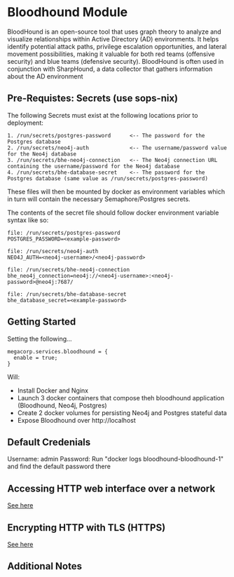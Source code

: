 # Bloodhound Module
BloodHound is an open-source tool that uses graph theory to analyze and visualize relationships within Active Directory (AD) environments. It helps identify potential attack paths, privilege escalation opportunities, and lateral movement possibilities, making it valuable for both red teams (offensive security) and blue teams (defensive security). BloodHound is often used in conjunction with SharpHound, a data collector that gathers information about the AD environment

## Pre-Requistes: Secrets (use sops-nix)
The following Secrets must exist at the following locations prior to deployment:
```
1. /run/secrets/postgres-password      <-- The password for the Postgres database
2. /run/secrets/neo4j-auth             <-- The username/password value for the Neo4j database
3. /run/secrets/bhe-neo4j-connection   <-- The Neo4j connection URL containing the username/password for the Neo4j database
4. /run/secrets/bhe-database-secret    <-- The password for the Postgres database (same value as /run/secrets/postgres-password)
```

These files will then be mounted by docker as environment variables which in turn will contain the necessary Semaphore/Postgres secrets.

The contents of the secret file should follow docker environment variable syntax like so:

```
file: /run/secrets/postgres-password
POSTGRES_PASSWORD=<example-password>

file: /run/secrets/neo4j-auth
NEO4J_AUTH=<neo4j-username>/<neo4j-password>

file: /run/secrets/bhe-neo4j-connection
bhe_neo4j_connection=neo4j://<neo4j-username>:<neo4j-password>@neo4j:7687/

file: /run/secrets/bhe-database-secret
bhe_database_secret=<example-password>
```


## Getting Started
Setting the following...
```
megacorp.services.bloodhound = {
  enable = true;
}
```
Will:
- Install Docker and Nginx
- Launch 3 docker containers that compose theh bloodhound application (Bloodhound, Neo4j, Postgres)
- Create 2 docker volumes for persisting Neo4j and Postgres stateful data
- Expose Bloodhound over http://localhost

## Default Credenials
Username: admin
Password: Run "docker logs bloodhound-bloodhound-1" and find the default password there

## Accessing HTTP web interface over a network
[See here](https://github.com/rapture-mc/mgc-nixos/tree/main/docs/making-services-accessible-via-network.md)

## Encrypting HTTP with TLS (HTTPS)
[See here](https://github.com/rapture-mc/mgc-nixos/tree/main/modules/_shared/nginx)

## Additional Notes
